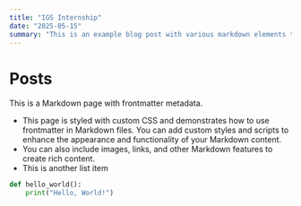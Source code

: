 ```yaml
---
title: "IGS Internship"
date: "2025-05-15"
summary: "This is an example blog post with various markdown elements to demonstrate formatting."
---
```

# Posts
This is a Markdown page with frontmatter metadata.

- This page is styled with custom CSS and demonstrates how to use frontmatter in Markdown files. You can add custom styles and scripts to enhance the appearance and functionality of your Markdown content.
- You can also include images, links, and other Markdown features to create rich content.
- This is another list item

```py
def hello_world():
    print("Hello, World!")
```